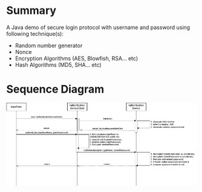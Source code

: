 # Summary
A Java demo of secure login protocol with username and password using following technique(s):
- Random number generator
- Nonce
- Encryption Algorithms (AES, Blowfish, RSA… etc)
- Hash Algorithms (MD5, SHA… etc)

# Sequence Diagram
![picture](img/SequenceDiagram.png)
